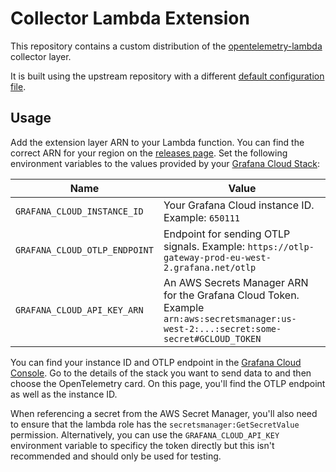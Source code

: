 # Collector Lambda Extension

This repository contains a custom distribution of the [opentelemetry-lambda](https://github.com/open-telemetry/opentelemetry-lambda/tree/main/collector) collector layer.

It is built using the upstream repository with a different [default configuration file](./collector/config.yaml).

## Usage

Add the extension layer ARN to your Lambda function. You can find the correct ARN for your region on the [releases page](https://github.com/grafana/collector-lambda-extension/releases).
Set the following environment variables to the values provided by your [Grafana Cloud Stack](https://grafana.com):

| Name                          | Value                                                                                                                                  |
|-------------------------------|----------------------------------------------------------------------------------------------------------------------------------------|
| `GRAFANA_CLOUD_INSTANCE_ID`   | Your Grafana Cloud instance ID. Example: `650111`                                                                                      |
| `GRAFANA_CLOUD_OTLP_ENDPOINT` | Endpoint for sending OTLP signals. Example: `https://otlp-gateway-prod-eu-west-2.grafana.net/otlp`                                     |
| `GRAFANA_CLOUD_API_KEY_ARN`   | An AWS Secrets Manager ARN for the Grafana Cloud Token. Example `arn:aws:secretsmanager:us-west-2:...:secret:some-secret#GCLOUD_TOKEN` |


You can find your instance ID and OTLP endpoint in the [Grafana Cloud Console](https://grafana.com/profile/org).
Go to the details of the stack you want to send data to and then choose the OpenTelemetry card.
On this page, you'll find the OTLP endpoint as well as the instance ID.

When referencing a secret from the AWS Secret Manager, you'll also need to ensure that the lambda role has the `secretsmanager:GetSecretValue` permission.
Alternatively, you can use the `GRAFANA_CLOUD_API_KEY` environment variable to specificy the token directly but this isn't recommended and should only be used for testing.
